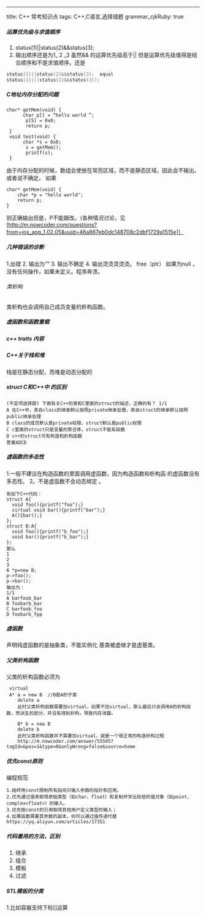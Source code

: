---
title: C++ 常考知识点
tags: C++,C语言,选择错题
grammar_cjkRuby: true
##### 运算优先级与求值顺序
1. status(1)||status(2)&&status(3);
2. 输出顺序还是为1_ 2 _3  虽然&& 的运算优先级高于|| 但是运算优先级值得是结合顺序和不是求值顺序。还是
``` c
status(1)||status(2)&&status(3);  equal
status(1)||(status(2)&&status(3));  
``` 
##### C地址内存分配的问题
```
char* getMem(void) {     
      char p[] = “hello world ”;
       p[5] = 0x0;
       return p;
 }
 void test(void) {     
      char *s = 0x0;
       s = getMem();
       printf(s);
 }
```
由于内存分配的时候，数组会使放在常亮区域，而不是静态区域，因此会不输出。或者说不确定。
如果
```
char* getMem(void) {
    char *p = "hello world";
    return p;
}
```
则正确输出但是，P不能跟改。（各种情况讨论，见[http://m.nowcoder.com/questions?from=ios_app_1.02.05&uuid=46a867eb0dc148708c2dbf1729a1515e]）

##### 几种错误的诊断 
1.出错
2. 输出为“”
3. 输出不确定 
4. 输出烫烫烫烫烫。
free（ptr） 如果为null ，没有任何操作，如果未定义。程序奔溃。

###### 类析构
类析构也会调用自己成员变量的析构函数。

##### 虚函数和函数重载 


##### c++ traits 内容


##### C++关于栈和堆
栈是在静态分配，而堆是动态分配的

##### struct C和C++中 的区别
```
(不定项选择题) 下面有关C++的类和C里面的struct的描述，正确的有？ 1/1
A 在C++中，来自class的继承默认按照private继承处理，来自struct的继承默认按照public继承处理
B class的成员默认是private权限，struct默认是public权限
C c里面的struct只是变量的聚合体，struct不能有函数
D c++的struct可有构造和析构函数
答案ADCD
```
##### 虚函数的多态性 
1.一般不建议在构造函数的里面调用虚函数，因为构造函数和析构函 的虚函数没有多态性。
2。不是虚函数不会动态绑定 。
```
有如下C++代码：
struct A{
  void foo(){printf("foo");}
  virtual void bar(){printf("bar");}
  A(){bar();}
};
struct B:A{
  void foo(){printf("b_foo");}
  void bar(){printf("b_bar");}
};
那么 
1
2
3
A *p=new B;
p->foo();
p->bar();
输出为：  
1/1
A barfoob_bar
B foobarb_bar
C barfoob_foo
D foobarb_fpp
```
##### 虚函数 
声明纯虚函数的是抽象类，不能实例化
基类被虚继才是虚基类。

##### 父类析构函数
父类的析构函数必须为

```
 virtual
 A* a = new B  //B是A的子类
    delete a 
    此时父类析构函数需要加virtual，如果不加virtual，那么最后只会调用A的析构函    数，而派生的部分，并没有得到析构，导致内存泄露。

    B* b = new B
    delete b
    此时父类析构函数并不需要加virtual，就是一个很正常的构造析构过程
    http://m.nowcoder.com/answer/55505?tagId=&pos=1&type=0&onlyWrong=false&source=home
```

##### 优先const原则
编程规范
```
1.始终用const限制所有指向只输入参数的指针和应用。
2.优先通过值来取得原始类型（如char、float）和复制开学比较低的值对象（如point、complex<float>）的输入。
3.优先按const的引用取得其他用户定义类型的输入；
4.如果函数需要其参数的副本，则可以通过值传递代替
https://yq.aliyun.com/articles/17351
```

##### 代码重用的方法，区别

1. 继承
2. 组合
3. 模板
4. 过滤

##### STL模板的分类
1.比如容器支持下标[]运算


